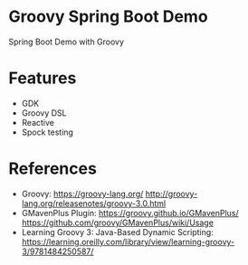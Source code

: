 Groovy Spring Boot Demo
=======================

Spring Boot Demo with Groovy

# Features

* GDK
* Groovy DSL
* Reactive
* Spock testing

# References

* Groovy: https://groovy-lang.org/ http://groovy-lang.org/releasenotes/groovy-3.0.html
* GMavenPlus Plugin: https://groovy.github.io/GMavenPlus/ https://github.com/groovy/GMavenPlus/wiki/Usage
* Learning Groovy 3: Java-Based Dynamic Scripting: https://learning.oreilly.com/library/view/learning-groovy-3/9781484250587/
